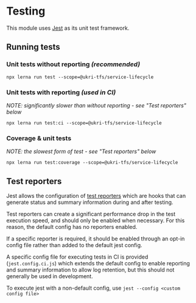 # Testing

This module uses [Jest](https://jestjs.io/) as its unit test framework.

## Running tests

### Unit tests without reporting _(recommended)_

`npx lerna run test --scope=@ukri-tfs/service-lifecycle`

### Unit tests with reporting _(used in CI)_

_NOTE: significantly slower than without reporting - see "Test reporters" below_

`npx lerna run test:ci --scope=@ukri-tfs/service-lifecycle`

### Coverage & unit tests

_NOTE: the slowest form of test - see "Test reporters" below_

`npx lerna run test:coverage --scope=@ukri-tfs/service-lifecycle`

## Test reporters

Jest allows the configuration of [test reporters](https://jestjs.io/docs/configuration) which are hooks that can generate
status and summary information during and after testing.

Test reporters can create a significant performance drop in the test execution speed,
and should only be enabled when necessary. For this reason, the default config has no
reporters enabled.

If a specific reporter is required, it should be enabled through an
opt-in config file rather than added to the default jest config.

A specific config file for executing tests in CI is provided (`jest.config.ci.js`) which extends the default
config to enable reporting and summary information to allow log retention, but this
should not generally be used in development.

To execute jest with a non-default config, use `jest --config <custom config file>`
